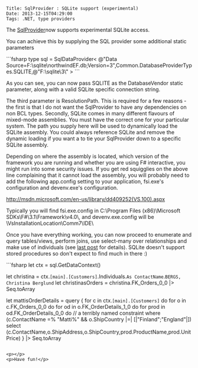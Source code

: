     Title: SqlProvider : SQLite support (experimental)
    Date: 2013-12-15T04:29:00
    Tags: .NET, type providers
<!-- more -->

<p>The <a href="https://github.com/pezipink/SqlProvider">SqlProvider</a>now supports experimental SQLite access.</p>
<p>You can achieve this by supplying the SQL provider some additional static parameters</p>
```fsharp
type sql = SqlDataProvider&lt; @"Data Source=F:\sqlite\northwindEF.db;Version=3",Common.DatabaseProviderTypes.SQLITE,@"F:\sqlite\3\" &gt;
```

<p>As you can see, you can now pass SQLITE as the DatabaseVendor static parameter, along with a valid SQLite specific connection string.</p>
<p>The third parameter is ResolutionPath. This is required for a few reasons - the first is that I do not want the SqlProvider to have any dependencies on non BCL types. Secondly, SQLite comes in many different flavours of mixed-mode assemblies. You must have the correct one for your particular system. The path you supply here will be used to dynamically load the SQLite assembly. You could always reference SQLite and remove the dynamic loading if you want a to tie your SqlProvider down to a specific SQLite assembly.</p>
<p>Depending on where the assembly is located, which version of the framework you are running and whether you are using F# interactive, you might run into some security issues. If you get red squigglies on the above line complaining that it cannot load the assembly, you will probably need to add the following app.config setting to your application, fsi.exe's configuration and devenv.exe's configuration. </p>
<p><a href="http://msdn.microsoft.com/en-us/library/dd409252(VS.100).aspx">http://msdn.microsoft.com/en-us/library/dd409252(VS.100).aspx</a></p>
<p>Typically you will find fsi.exe.config in C:\Program Files (x86)\Microsoft SDKs\F#\3.1\Framework\v4.0\, and devenv.exe.config will be \VsInstallationLocation\Comm7\IDE\</p>
<p>Once you have everything working, you can now proceed to enumerate and query tables/views, perform joins, use select-many over relationships and make use of individuals (see <a href="http://pinksquirrellabs.com/post/2013/12/09/The-Erasing-SQL-type-provider.aspx">last post</a> for details). SQLite doesn't support stored procedures so don't expect to find much in there :)</p>
```fsharp
let ctx = sql.GetDataContext()

let christina = ctx.``[main].[Customers]``.Individuals.``As ContactName``.``BERGS, Christina Berglund``
let christinasOrders = christina.FK_Orders_0_0 |&gt; Seq.toArray

let mattisOrderDetails =
    query { for c in ctx.``[main].[Customers]`` do
            for o in c.FK_Orders_0_0 do
            for od in o.FK_OrderDetails_1_0 do
            for prod in od.FK_OrderDetails_0_0 do // a terribly named constraint
            where (c.ContactName =% "Matti%" &amp;&amp; o.ShipCountry |=| [|"Finland";"England"|])
            select (c.ContactName,o.ShipAddress,o.ShipCountry,prod.ProductName,prod.UnitPrice) } |&gt; Seq.toArray
```

<p></p>
<p>Have fun!</p>